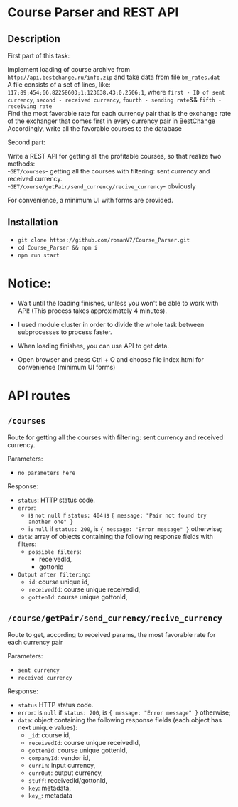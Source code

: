 # Course Parser and REST API
## Description
First part of this task:

Implement loading of course archive from `http://api.bestchange.ru/info.zip` and take data from file `bm_rates.dat`        
A file consists of a set of lines, like: `117;89;454;66.82258603;1;123638.43;0.2506;1`, where `first - ID of sent currency`, `second - received currency`, `fourth - sending rate`&& `fifth - receiving rate`                                            
Find the most favorable rate for each currency pair that is the exchange rate of the exchanger that comes first in every currency pair in [BestChange](https://www.bestchange.ru/bitcoin-to-zcash.html)                                                                                                                    
Accordingly, write all the favorable courses to the database

Second part:                                                                                              
                                                                                                                           
Write a REST API for getting all the profitable courses, so that realize two methods:                                     
-`GET/courses`- getting all the courses with filtering: sent currency and received currency.                              
-`GET/course/getPair/send_currency/recive_currency`- obviously                                                                 

For convenience, a minimum UI with forms are provided.

## Installation
- `git clone https://github.com/romanV7/Course_Parser.git`
- `cd Course_Parser && npm i`
- `npm run start`

# Notice:
- Wait until the loading finishes, unless you won't be able to work with API! (This process takes approximately 4 minutes).
- I used module cluster in order to divide the whole task between subprocesses to process faster.
- When loading finishes, you can use API to get data.

- Open browser and press Ctrl + O and choose file index.html for convenience (minimum UI forms)

# API routes
## `/courses`
Route for getting all the courses with filtering: sent currency and received currency.

Parameters:

- `no parameters here`

Response:                                                                                                           
- `status`: HTTP status code.                                                                                             
- `error`: 
  - is `not null` if `status: 404` is `{ message: "Pair not found try another one" }`
  - is `null` if `status: 200`, is `{ message: "Error message" }` otherwise;                            
- `data`: array of objects containing the following response fields with filters:
  - `possible filters`:
    - receivedId,
    - gottonId                                     
- `Output after filtering`:
   - `id`: course unique id,
   - `receivedId`: course unique receivedId,
   - `gottenId`: course unique gottonId,
   
## `/course/getPair/send_currency/recive_currency`
Route to get, according to received params, the most favorable rate for each currency pair 

Parameters:

- `sent currency`
- `received currency`

Response:                                                                                                              
- `status` HTTP status code.                                                                                                 
- `error`: is `null` if `status: 200`, is `{ message: "Error message" }` otherwise;
- `data`: object containing the following response fields (each object has next unique values):
  - `_id`: course id, 
  - `receivedId`: course unique receivedId,
  - `gottenId`: course unique gottenId,
  - `companyId`: vendor id,
  - `currIn`: input currency,
  - `currOut`: output currency,
  - `stuff`: receivedId/gottonId,
  - `key`: metadata,
  - `key_`: metadata
